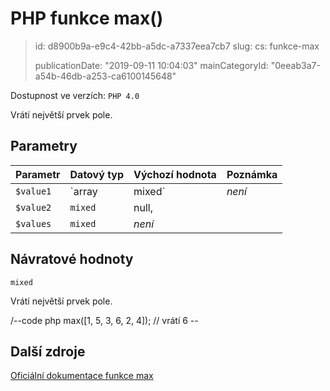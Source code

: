 PHP funkce max()
================

> id: d8900b9a-e9c4-42bb-a5dc-a7337eea7cb7
> slug:
> 	cs: funkce-max
>
> publicationDate: "2019-09-11 10:04:03"
> mainCategoryId: "0eeab3a7-a54b-46db-a253-ca6100145648"

Dostupnost ve verzích: `PHP 4.0`

Vrátí největší prvek pole.


Parametry
--------------

| Parametr | Datový typ | Výchozí hodnota | Poznámka |
|-----|-----|-----|-----|
| `$value1` | `array|mixed` | *není* | Prohledávané pole |
| `$value2` | `mixed` | null, |  |
| `$values` | `mixed` | *není* |  |


Návratové hodnoty
----------------

`mixed`

Vrátí největší prvek pole.

/--code php
max([1, 5, 3, 6, 2, 4]); // vrátí 6
\--

Další zdroje
------------

[Oficiální dokumentace funkce max](https://www.php.net/manual/en/function.max.php)
